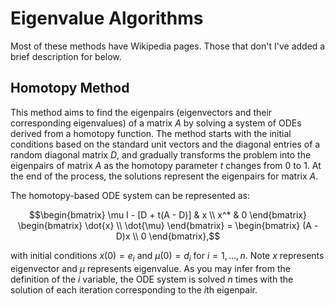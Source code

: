 # Eigenvalue Algorithms
Most of these methods have Wikipedia pages. Those that don't I've added a brief description for below.

## Homotopy Method

This method aims to find the eigenpairs (eigenvectors and their corresponding eigenvalues) of a matrix $A$ by solving a system of ODEs derived from a homotopy function. The method starts with the initial conditions based on the standard unit vectors and the diagonal entries of a random diagonal matrix $D$, and gradually transforms the problem into the eigenpairs of matrix $A$ as the homotopy parameter $t$ changes from $0$ to $1$. At the end of the process, the solutions represent the eigenpairs for matrix $A$.

The homotopy-based ODE system can be represented as:

```math
\begin{bmatrix}
    \mu I - [D + t(A - D)] & x \\
    x^* & 0
\end{bmatrix}
\begin{bmatrix}
    \dot{x} \\
    \dot{\mu}
\end{bmatrix}
=
\begin{bmatrix}
    (A - D)x \\
    0
\end{bmatrix},
```

with initial conditions $x(0) = e_i$ and $\mu(0) = d_i$ for $i=1,\ldots,n$. Note $x$ represents eigenvector and $\mu$ represents eigenvalue. As you may infer from the definition of the $i$ variable, the ODE system is solved $n$ times with the solution of each iteration corresponding to the $i\textrm{th}$ eigenpair.
